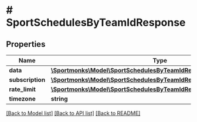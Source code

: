 # # SportSchedulesByTeamIdResponse

## Properties

Name | Type | Description | Notes
------------ | ------------- | ------------- | -------------
**data** | [**\Sportmonks\Model\SportSchedulesByTeamIdResponseDataInner[]**](SportSchedulesByTeamIdResponseDataInner.md) |  | [optional]
**subscription** | [**\Sportmonks\Model\SportSchedulesByTeamIdResponseSubscriptionInner[]**](SportSchedulesByTeamIdResponseSubscriptionInner.md) |  | [optional]
**rate_limit** | [**\Sportmonks\Model\SportSchedulesByTeamIdResponseRateLimit**](SportSchedulesByTeamIdResponseRateLimit.md) |  | [optional]
**timezone** | **string** |  | [optional]

[[Back to Model list]](../../README.md#models) [[Back to API list]](../../README.md#endpoints) [[Back to README]](../../README.md)
